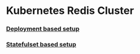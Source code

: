 # Kubernetes Redis Cluster

### [Deployment based setup](README-using-deployment.md)

### [Statefulset based setup](README-using-statefulset.md)

